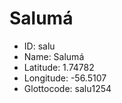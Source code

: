 # Salumá

* ID: salu 
* Name: Salumá 
* Latitude: 1.74782 
* Longitude: -56.5107 
* Glottocode: salu1254